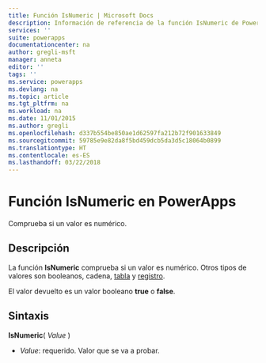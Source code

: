 ```yaml
---
title: Función IsNumeric | Microsoft Docs
description: Información de referencia de la función IsNumeric de PowerApps, con sintaxis y ejemplos
services: ''
suite: powerapps
documentationcenter: na
author: gregli-msft
manager: anneta
editor: ''
tags: ''
ms.service: powerapps
ms.devlang: na
ms.topic: article
ms.tgt_pltfrm: na
ms.workload: na
ms.date: 11/01/2015
ms.author: gregli
ms.openlocfilehash: d337b554be850ae1d62597fa212b72f901633849
ms.sourcegitcommit: 59785e9e82da8f5bd459dcb5da3d5c18064b0899
ms.translationtype: HT
ms.contentlocale: es-ES
ms.lasthandoff: 03/22/2018
---
```

# <a name="isnumeric-function-in-powerapps"></a>Función IsNumeric en PowerApps
Comprueba si un valor es numérico.

## <a name="description"></a>Descripción
La función **IsNumeric** comprueba si un valor es numérico.  Otros tipos de valores son booleanos, cadena, [tabla](../working-with-tables.md) y [registro](../working-with-tables.md#records).

El valor devuelto es un valor booleano **true** o **false**.

## <a name="syntax"></a>Sintaxis
**IsNumeric**( *Value* )

* *Value*: requerido. Valor que se va a probar.

